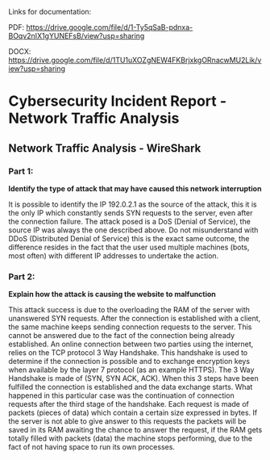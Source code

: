 Links for documentation:

PDF: https://drive.google.com/file/d/1-Ty5qSaB-pdnxa-BOqv2nIX1gYUNEFsB/view?usp=sharing

DOCX: https://drive.google.com/file/d/1TU1uXOZgNEW4FKBrjxkgORnacwMU2Lik/view?usp=sharing

# Cybersecurity Incident Report - Network Traffic Analysis

## Network Traffic Analysis - WireShark

### Part 1: 

**Identify the type of attack that may have caused this network interruption**

It is possible to identify the IP 192.0.2.1 as the source of the attack, this it is the only IP which constantly sends SYN requests to the server, even after the connection failure. 
The attack posed is a DoS (Denial of Service), the source IP was always the one described above. 
Do not misunderstand with DDoS (Distributed Denial of Service) this is the exact same outcome, the difference resides in the fact that the user used multiple machines (bots, most often) with different 
IP addresses to undertake the action.

### Part 2: 

**Explain how the attack is causing the website to malfunction**

This attack success is due to the overloading the RAM of the server with unanswered SYN requests. 
After the connection is established with a client, the same machine keeps sending connection requests to the server. This cannot be answered due to the fact of the connection being already established. 
An online connection between two parties using the internet, relies on the TCP protocol 3 Way Handshake. 
This handshake is used to determine if the connection is possible and to exchange encryption keys when available by the layer 7 protocol (as an example HTTPS). 
The 3 Way Handshake is made of (SYN, SYN ACK, ACK). When this 3 steps have been fulfilled the connection is established and the data exchange starts. 
What happened in this particular case was the continuation of connection requests after the third stage of the handshake. 
Each request is made of packets (pieces of data) which contain a certain size expressed in bytes. 
If the server is not able to give answer to this requests the packets will be saved in its RAM awaiting the chance to answer the request, if the RAM gets totally filled with packets (data) the machine 
stops performing, due to the fact of not having space to run its own processes.
